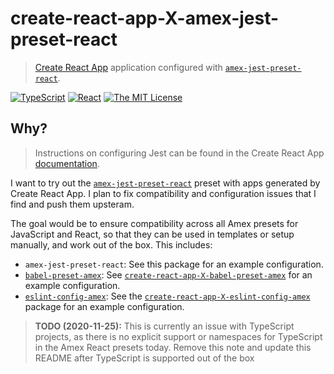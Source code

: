 # create-react-app-X-amex-jest-preset-react

> [Create React App](https://create-react-app.dev/) application configured with [`amex-jest-preset-react`][].

[![TypeScript](https://img.shields.io/badge/typescript%20-%23007ACC.svg?&style=for-the-badge&logo=typescript&logoColor=white)][ts] [![React](https://img.shields.io/badge/react%20-%2320232a.svg?&style=for-the-badge&logo=react&logoColor=%2361DAFB)][react] [![The MIT License](https://img.shields.io/github/license/igetgames/sparkle.svg?style=for-the-badge&logo=mit&logoColor=white)][mit]

[ts]: https://www.typescriptlang.org/ "TypeScript: Typed JavaScript at Any Scale."
[react]: https://www.reactjs.org/ "React – A JavaScript library for building user interfaces"
[mit]: https://opensource.org/licenses/MIT "The MIT License | Open Source Initiative"

## Why?

> Instructions on configuring Jest can be found in the Create React App [documentation](https://create-react-app.dev/docs/running-tests).

I want to try out the [`amex-jest-preset-react`][] preset with apps generated by Create React App. I plan to fix compatibility and configuration issues that I find and push them upsteram.

The goal would be to ensure compatibility across all Amex presets for JavaScript and React, so that they can be used in templates or setup manually, and work out of the box. This includes:

- `amex-jest-preset-react`: See this package for an example configuration.
- [`babel-preset-amex`][]: See [`create-react-app-X-babel-preset-amex`][] for an example configuration.
- [`eslint-config-amex`][]: See the [`create-react-app-X-eslint-config-amex`][] package for an example configuration.

> **TODO (2020-11-25):** This is currently an issue with TypeScript projects, as there is no explicit support or namespaces for TypeScript in the Amex React presets today. Remove this note and update this README after TypeScript is supported out of the box

[`amex-jest-preset-react`]: https://github.com/americanexpress/amex-jest-preset-react
[`babel-preset-amex`]: https://github.com/americanexpress/babel-preset-amex
[`eslint-config-amex`]: https://github.com/americanexpress/eslint-config-amex
[`create-react-app-X-amex-jest-preset-react`]: https://github.com/igetgames/sparkle/tree/main/packages/create-react-app-X-amex-jest-preset-react
[`create-react-app-X-babel-preset-amex`]: https://github.com/igetgames/sparkle/tree/main/packages/create-react-app-X-babel-preset-amex
[`create-react-app-X-eslint-config-amex`]: https://github.com/igetgames/sparkle/tree/main/packages/create-react-app-X-eslint-config-amex
